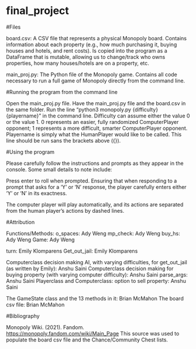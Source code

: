 # final_project

#Files

board.csv: A CSV file that represents a physical Monopoly board. Contains information about each property (e.g., how much purchasing it, buying houses and hotels, and rent costs). Is copied into the program as a DataFrame that is mutable, allowing us to change/track who owns properties, how many houses/hotels are on a property, etc.

main_proj.py: The Python file of the Monopoly game. Contains all code necessary to run a full game of Monopoly directly from the command line.

#Running the program from the command line

Open the main_proj.py file.
Have the main_proj.py file and the board.csv in the same folder.
Run the line “python3 monopoly.py {difficulty} {playername}” in the command line.
Difficulty can assume either the value 0 or the value 1. 0 represents an easier, fully randomized ComputerPlayer opponent; 1 represents a more difficult, smarter ComputerPlayer opponent.
Playername is simply what the HumanPlayer would like to be called.
This line should be run sans the brackets above ({}).

#Using the program

Please carefully follow the instructions and prompts as they appear in the console. Some small details to note include:

Press enter to roll when prompted.
Ensuring that when responding to a prompt that asks for a ‘Y’ or ‘N’ response, the player carefully enters either ‘Y’ or ‘N’ in its exactness.

The computer player will play automatically, and its actions are separated from the human player’s actions by dashed lines.

#Attribution

Functions/Methods:
o_spaces: Ady Weng
mp_check: Ady Weng
buy_hs: Ady Weng
Game: Ady Weng

turn: Emily Klomparens
Get_out_jail: Emily Klomparens

Computerclass decision making AI, with varying difficulties, for get_out_jail (as written by Emily): Anshu Saini
Computerclass decision making for buying property (with varying computer difficulty): Anshu Saini
parse_args: Anshu Saini
Playerclass and Computerclass: option to sell property: Anshu Saini

The GameState class and the 13 methods in it: Brian McMahon
The board csv file: Brian McMahon

#Bibliography

Monopoly Wiki. (2021). Fandom. https://monopoly.fandom.com/wiki/Main_Page
This source was used to populate the board csv file and the Chance/Community Chest lists.